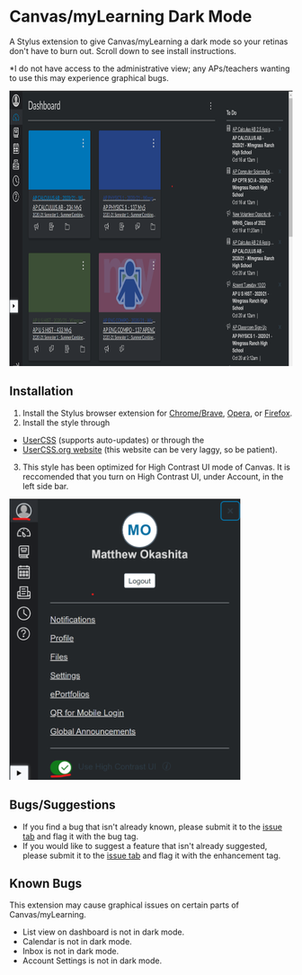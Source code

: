 # Canvas/myLearning Dark Mode
A Stylus extension to give Canvas/myLearning a dark mode so your retinas don't have to burn out. Scroll down to see install instructions.

*I do not have access to the administrative view; any APs/teachers wanting to use this may experience graphical bugs.

<p align="left">
<img src="https://github.com/SoupyzInc/CanvasDarkMode/blob/main/images/Dashboard.png" alt="alt text" height="490" width="800">
</p>

## Installation
1. Install the Stylus browser extension for [Chrome/Brave](https://chrome.google.com/webstore/detail/stylus/clngdbkpkpeebahjckkjfobafhncgmne), [Opera](https://addons.opera.com/en-gb/extensions/details/stylus/), or [Firefox](https://addons.mozilla.org/en-US/firefox/addon/styl-us/).
2. Install the style through 
- [UserCSS](https://raw.githubusercontent.com/SoupyzInc/CanvasDarkMode/main/CanvasDarkMode.user.css) (supports auto-updates) or through the 
- [UserCSS.org website](https://userstyles.org/styles/191622/mylearning-dark-mode) (this website can be very laggy, so be patient).
3. This style has been optimized for High Contrast UI mode of Canvas. It is reccomended that you turn on High Contrast UI, under Account, in the left side bar.

<p align="left">
<img src="https://github.com/SoupyzInc/CanvasDarkMode/blob/main/images/HighContrastUI.png" alt="alt text" height="500">
</p>

## Bugs/Suggestions
- If you find a bug that isn't already known, please submit it to the [issue tab](https://github.com/SoupyzInc/CanvasDarkMode/issues) and flag it with the bug tag.
- If you would like to suggest a feature that isn't already suggested, please submit it to the [issue tab](https://github.com/SoupyzInc/CanvasDarkMode/issues) and flag it with the enhancement tag.

## Known Bugs
This extension may cause graphical issues on certain parts of Canvas/myLearning.

- List view on dashboard is not in dark mode.
- Calendar is not in dark mode.
- Inbox is not in dark mode.
- Account Settings is not in dark mode.
